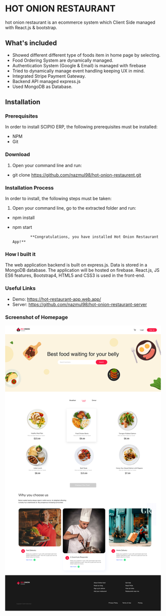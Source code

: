# HOT ONION RESTAURANT

hot onion restaurant is an ecommerce system which Client Side managed with React.js & bootstrap.

## What's included
 - Showed different different type of foods item in home page by selecting.
 - Food Ordering System are dynamically managed.
 - Authentication System (Google & Email) is managed with firebase
 - Tried to dynamically manage event handling keeping UX in mind. 
 - Integrated Stripe Payment Gateway.
 - Backend API managed express.js
 - Used MongoDB as Database.

## Installation
### Prerequisites
In order to install SCIPIO ERP, the following prerequisites must be installed:
 - NPM 
 - Git

### Download
1. Open your command line and run:
  - git clone https://github.com/nazmul98/hot-onion-restaurent.git

### Installation Process
In order to install, the following steps must be taken:

1. Open your command line, go to the extracted folder and run:
  - npm install
  - npm start

                **Congratulations, you have installed Hot Onion Restaurant App!**

### How I built it
The web application backend is built on express.js. Data is stored in a MongoDB database. The application will be hosted on firebase. React.js, JS ES6 features, Bootstrap4, HTML5 and CSS3 is used in the front-end.

### Useful Links
 - Demo: https://hot-restaurant-app.web.app/
 - Server: https://github.com/nazmul98/hot-onion-restaurant-server

### Screenshot of Homepage
 <img src="src/images/home.png">